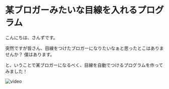 # 某ブロガーみたいな目線を入れるプログラム

こんにちは、さんずです。

突然ですが皆さん、目線をつけたブロガーになりたいなぁと思ったとこはありませんか？
僕はあります。

と、いうことで某ブロガーになるべく、目線を自動でつけるプログラムを作ってみました！

![video](https://user-images.githubusercontent.com/46366459/181903931-4582a22a-5027-431f-a423-62625d79d065.gif)
